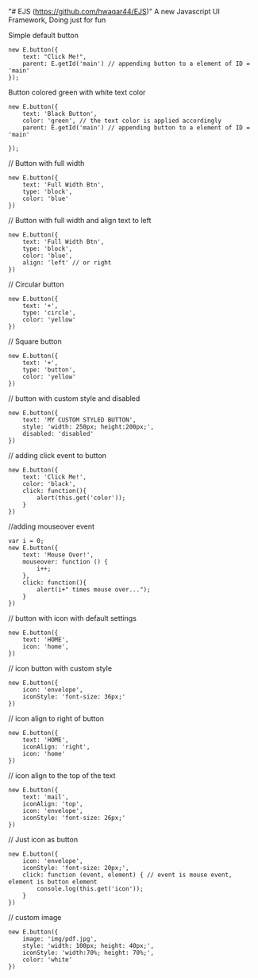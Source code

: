 "# EJS (https://github.com/hwaqar44/EJS)" 
A new Javascript UI Framework, Doing just for fun


 Simple default button

```
new E.button({
    text: "Click Me!",
    parent: E.getId('main') // appending button to a element of ID = 'main'
});
```

 Button colored green with white text color

```
new E.button({
    text: 'Black Button',
    color: 'green', // the text color is applied accordingly
    parent: E.getId('main') // appending button to a element of ID = 'main'

});
```
// Button with full width
```
new E.button({
    text: 'Full Width Btn',
    type: 'block',
    color: 'blue'
})
```
// Button with full width and align text to left
```
new E.button({
    text: 'Full Width Btn',
    type: 'block',
    color: 'blue',
    align: 'left' // or right
})
```

// Circular button
```
new E.button({
    text: '+',
    type: 'circle',
    color: 'yellow'
})
```
// Square button
```
new E.button({
    text: '+',
    type: 'button',
    color: 'yellow'
})
```
// button with custom style and disabled
```
new E.button({
    text: 'MY CUSTOM STYLED BUTTON',
    style: 'width: 250px; height:200px;',
    disabled: 'disabled'
})
```
// adding click event to button
```
new E.button({
    text: 'Click Me!',
    color: 'black',
    click: function(){
        alert(this.get('color'));
    }
})
```
//adding mouseover event
```
var i = 0;
new E.button({
    text: 'Mouse Over!',
    mouseover: function () {
        i++;
    },
    click: function(){
        alert(i+" times mouse over...");
    }
})
```
// button with icon with default settings
```
new E.button({
    text: 'HOME',
    icon: 'home',
})
```
// icon button with custom style
```
new E.button({
    icon: 'envelope',
    iconStyle: 'font-size: 36px;'
})
```
// icon align to right of button
```
new E.button({
    text: 'HOME',
    iconAlign: 'right',
    icon: 'home'
})
```
// icon align to the top of the text
```
new E.button({
    text: 'mail',
    iconAlign: 'top',
    icon: 'envelope',
    iconStyle: 'font-size: 26px;'
})
```
// Just icon as button
```
new E.button({
    icon: 'envelope',
    iconStyle: 'font-size: 20px;',
    click: function (event, element) { // event is mouse event, element is button element
        console.log(this.get('icon'));
    }
})
```
// custom image
```
new E.button({
    image: 'img/pdf.jpg',
    style: 'width: 100px; height: 40px;',
    iconStyle: 'width:70%; height: 70%;',
    color: 'white'
})
```
